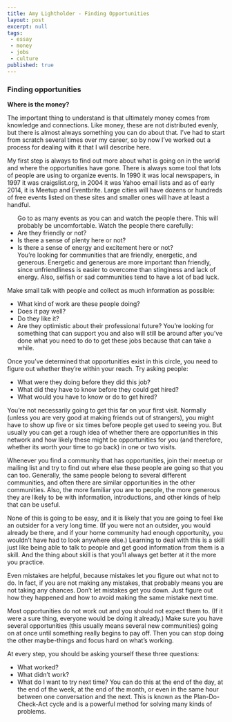 ```yaml
---
title: Amy Lightholder - Finding Opportunities
layout: post
excerpt: null
tags:
 - essay
 - money
 - jobs
 - culture
published: true
---
```


<h3>Finding opportunities</h3>

**Where is the money?**

The important thing to understand is that ultimately money comes from knowledge and connections. Like money, these are not distributed evenly, but there is almost always something you can do about that. I’ve had to start from scratch several times over my career, so by now I’ve worked out a process for dealing with it that I will describe here.

My first step is always to find out more about what is going on in the world and where the opportunities have gone. There is always some tool that lots of people are using to organize events. In 1990 it was local newspapers, in 1997 it was craigslist.org, in 2004 it was Yahoo email lists and as of early 2014, it is Meetup and Eventbrite. Large cities will have dozens or hundreds of free events listed on these sites and smaller ones will have at least a handful. 

<ul>Go to as many events as you can and watch the people there. This will probably be uncomfortable. Watch the people there carefully:
<li>Are they friendly or not?</li>
<li>Is there a sense of plenty here or not? </li>
<li>Is there a sense of energy and excitement here or not? </li>
You’re looking for communities that are friendly, energetic, and generous. Energetic and generous are more important than friendly, since unfriendliness is easier to overcome than stinginess and lack of energy. Also, selfish or sad communities tend to have a lot of bad luck. </ul>

Make small talk with people and collect as much information as possible:
* What kind of work are these people doing?
* Does it pay well?
* Do they like it? 
* Are they optimistic about their professional future? 
You’re looking for something that can support you and also will still be around after you’ve done what you need to do to get these jobs because that can take a while.

Once you’ve determined that opportunities exist in this circle, you need to figure out whether they’re within your reach. Try asking people:
* What were they doing before they did this job?
* What did they have to know before they could get hired?
* What would you have to know or do to get hired?

You’re not necessarily going to get this far on your first visit. Normally (unless you are very good at making friends out of strangers), you might have to show up five or six times before people get used to seeing you. But usually you can get a rough idea of whether there are opportunities in this network and how likely these might be opportunities for you (and therefore, whether its worth your time to go back) in one or two visits.

Whenever you find a community that has opportunities, join their meetup or mailing list and try to find out where else these people are going so that you can too. Generally, the same people belong to several different communities, and often there are similar opportunities in the other communities. Also, the more familiar you are to people, the more generous they are likely to be with information, introductions, and other kinds of help that can be useful.

None of this is going to be easy, and it is likely that you are going to feel like an outsider for a very long time. (If you were not an outsider, you would already be there, and if your home community had enough opportunity, you wouldn’t have had to look anywhere else.) Learning to deal with this is a skill just like being able to talk to people and get good information from them is a skill. And the thing about skill is that you’ll always get better at it the more you practice. 

Even mistakes are helpful, because mistakes let you figure out what not to do. In fact, if you are not making any mistakes, that probably means you are not taking any chances. Don’t let mistakes get you down. Just figure out how they happened and how to avoid making the same mistake next time.

Most opportunities do not work out and you should not expect them to. (If it were a sure thing, everyone would be doing it already.) Make sure you have several opportunities (this usually means several new communities) going on at once until something really begins to pay off. Then you can stop doing the other maybe-things and focus hard on what’s working.

At every step, you should be asking yourself these three questions:
* What worked?
* What didn’t work?
* What do I want to try next time?
You can do this at the end of the day, at the end of the week, at the end of the month, or even in the same hour between one conversation and the next. This is known as the Plan-Do-Check-Act cycle and is a powerful method for solving many kinds of problems.
